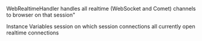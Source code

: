 WebRealtimeHandler handles all realtime (WebSocket and Comet) channels to browser on that session"

Instance Variables
	session	<WebSession>  on which session 
	connections	<OrderedCollection>	all currently open realtime connections

